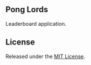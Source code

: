 ## Pong Lords

Leaderboard application.

License
-------

Released under the [MIT License](http://www.opensource.org/licenses/MIT).

